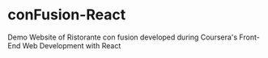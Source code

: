 # conFusion-React

Demo Website of Ristorante con fusion developed during Coursera's Front-End Web Development with React